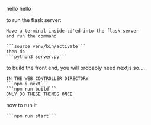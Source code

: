 hello hello

to run the flask server:

    Have a terminal inside cd'ed into the flask-server
    and run the command 
    
    ```source venv/bin/activate```
    then do
    ```python3 server.py```


to build the front end, you will probably need nextjs
so....

    IN THE WEB_CONTROLLER DIRECTORY
    ```npm i next```
    ```npm run build```
    ONLY DO THESE THINGS ONCE

    
now to run it

    ```npm run start```



    




